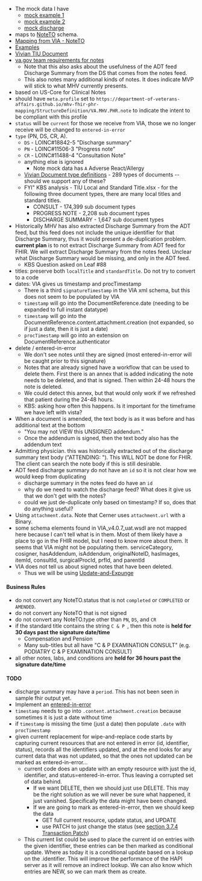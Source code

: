 
- The mock data I have
  - [mock example 1](https://github.com/department-of-veterans-affairs/mhv-fhir-phr-mapping/blob/main/mocks/notes.xml)
  - [mock example 2](https://github.com/department-of-veterans-affairs/mhv-fhir-phr-mapping/blob/main/mocks/note2.xml)
  - [mock discharge](https://github.com/department-of-veterans-affairs/mhv-fhir-phr-mapping/blob/main/mocks/discharge.xml)
- maps to [NoteTO](https://github.com/department-of-veterans-affairs/mhv-np-via-wsclient/blob/development/src/main/resources/VIA_v4.0.7_uat.wsdl) schema.
- [Mapping from VIA - NoteTO](StructureDefinition-VA.MHV.PHR.note-mappings.html#mappings-for-via-to-mhv-fhir-phr-noteto)
- [Examples](StructureDefinition-VA.MHV.PHR.note-examples.html)
- [Vivian TIU Document](https://vivian.worldvista.org/dox/Global_XlRJVSg4OTI1.html)
- [va.gov team requirements for notes](https://github.com/department-of-veterans-affairs/va.gov-team/blob/master/products/health-care/digital-health-modernization/mhv-to-va.gov/medical-records/data-domains/notes/notes-brief.md)
  - Note that this also asks about the usefulness of the ADT feed Discharge Summary from the DS that comes from the notes feed.
  - This also notes many additional kinds of notes. It does indicate MVP will stick to what MHV currently presents.
- based on US-Core for Clinical Notes
- should have `meta.profile` set to `https://department-of-veterans-affairs.github.io/mhv-fhir-phr-mapping/StructureDefinition/VA.MHV.PHR.note` to indicate the intent to be compliant with this profile
- `status` will be `current` for those we receive from VIA, those we no longer receive will be changed to `entered-in-error`
- `type` (PN, DS, CR, A).
  - `DS` - LOINC#18842-5 \"Discharge summary\"
  - `PN` - LOINC#11506-3 \"Progress note\"
  - `CR` - LOINC#11488-4 \"Consultation Note\"
  - anything else is ignored
    - Note mock data has `A` Adverse React/Allergy
  - [Vivian Document type definitions](https://vivian.worldvista.org/dox/Global_XlRJVSg4OTI1LjE=.html) - 289 types of documents -- should we support any of these?
  - FYI" KBS analysis - TIU Local and Standard Title.xlsx - for the following three document types, there are many local titles and standard titles.
    - CONSULT - 174,399 sub document types
    - PROGRESS NOTE - 2,208 sub document types
    - DISCHARGE SUMMARY - 1,647 sub document types
- Historically MHV has also extracted Discharge Summary from the ADT feed, but this feed does not include the unique identifier for that Discharge Summary, thus it would present a de-duplication problem. **current plan** is to not extract Discharge Summary from ADT feed for FHIR. We will extract Discharge Summary from the notes feed. Unclear what Discharge Summary would be missing, and only in the ADT feed.
  - KBS Question asked on Leaf #88
- titles: preserve both `localTitle` and `standardTitle`. Do not try to convert to a code
- dates: VIA gives us timestamp and procTimestamp
  - There is a third `signatureTimestamp` in the VIA xml schema, but this does not seem to be populated by VIA
  - `timestamp` will go into the DocumentReference.date (needing to be expanded to full instant datatype)
  - `timestamp` will go into the DocumentReference.content.attachment.creation (not expanded, so if just a date, then it is just a date)
  - `procTimestamp` will go into an extension on DocumentReference.authenticator
- delete / entered-in-error
  - We don't see notes until they are signed (most entered-in-error will be caught prior to this signature)
  - Notes that are already signed have a workflow that can be used to delete them. First there is an annex that is added indicating the note needs to be deleted, and that is signed. Then within 24-48 hours the note is deleted.
  - We could detect this annex, but that would only work if we refreshed that patient during the 24-48 hours.
  - KBS: asking how often this happens. Is it important for the timeframe we have left with vista?
- When a document is amended, the text body is as it was before and has additional text at the bottom
  - "You may not VIEW this UNSIGNED addendum."
  - Once the addendum is signed, then the text body also has the addendum text
- Admitting physician. this was historically extracted out of the discharge summary text body ("ATTENDING: "). This WILL NOT be done for FHIR. The client can search the note body if this is still desirable.
- ADT feed discharge summary do not have an `id` so it is not clear how we would keep from duplicating
  - discharge summary in the notes feed do have an `id`
  - why do we need to watch the discharge feed? What does it give us that we don't get with the notes?
  - could we just de-duplicate only based on timestamp? If so, does that do anything useful?
- Using `attachment.data`. Note that Cerner uses `attachment.url` with a Binary.
- some schema elements found in VIA_v4.0.7_uat.wsdl are not mapped here because I can't tell what is in them. Most of them likely have a place to go in the FHIR model, but I need to know more about them. It seems that VIA might not be populating them. serviceCategory, cosigner, hasAddendum, isAddendum, originalNoteID, hasImages, itemId, consultId, surgicalProcId, prfId, and parentId
- VIA does not tell us about signed notes that have been deleted.
  - Thus we will be using [Update-and-Expunge](background.html#entered-in-error)

#### Business Rules

- do not convert any NoteTO.status that is not `completed` or `COMPLETED` or `AMENDED`.
- do not convert any NoteTO that is not signed
- do not convert any NoteTO.type other than `PN`, `DS`, and `CR`
- if the standard title contains the string `C & P `, then this note is **held for 30 days past the signature date/time**
  - Compensation and Pension
  - Many sub-titles but all have "C & P EXAMINATION CONSULT" (e.g. PODIATRY C & P EXAMINATION CONSULT)
- all other notes, labs, and conditions are **held for 36 hours past the signature date/time**

#### TODO

- discharge summary may have a `period`. This has not been seen in sample fhir output yet.
- Implement an [entered-in-error](background.html#entered-in-error)
- `timestamp` needs to go into `.content.attachment.creation` because sometimes it is just a date without time
- if `timestamp` is missing the time (just a date) then populate `.date` with `procTimestamp`
- given current replacement for wipe-and-replace code starts by capturing current resources that are not entered in error (id, identifier, status), records all the identifiers updated, and at the end looks for any current data that was not updated, so that the ones not updated can be marked as entered-in-error...
  - current code does an update with an empty resource with just the id, identifier, and status=entered-in-error. Thus leaving a corrupted set of data behind.
    - If we want DELETE, then we should just use DELETE. This may be the right solution as we will never be sure what happened, it just vanished. Specifically the data might have been changed.
    - If we are going to mark as entered-in-error, then we should keep the data
      - GET full current resource, update status, and UPDATE
      - use PATCH to just change the status (see [section 3.7.4 Transaction Patch](https://hapifhir.io/hapi-fhir/docs/model/bundle_builder.html))
  - This current list could be used to place the current id on entries with the given identifier, these entries can be then marked as conditional update. Where as today it is a conditional update based on a lookup on the .identifier. This will improve the performance of the HAPI server as it will remove an indirect lookup. We can also know which entries are NEW, so we can mark them as create.
